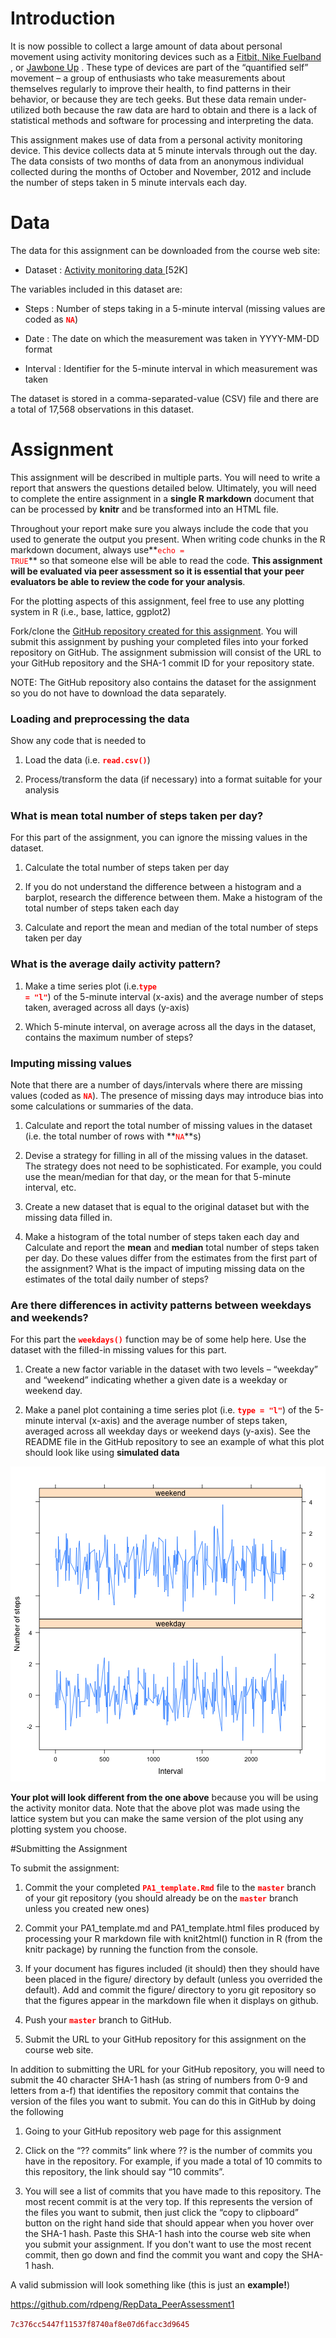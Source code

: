 # Introduction

It is now possible to collect a large amount of data about personal movement using activity monitoring devices such as a <a href="http://www.fitbit.com">Fitbit, <a href="http://www.nike.com/us/en_us/c/nikeplus-fuelband"> Nike Fuelband </a></a>,  or <a href="https://jawbone.com/up">Jawbone Up</a> . These type of devices are part of the “quantified self” movement – a group of enthusiasts who take measurements about themselves regularly to improve their health, to find patterns in their behavior, or because they are tech geeks. But these data remain under-utilized both because the raw data are hard to obtain and there is a lack of statistical methods and software for processing and interpreting the data.

This assignment makes use of data from a personal activity monitoring device. This device collects data at 5 minute intervals through out the day. The data consists of two months of data from an anonymous individual collected during the months of October and November, 2012 and include the number of steps taken in 5 minute intervals each day.

# **Data**

The data for this assignment can be downloaded from the course web site:

* Dataset : <a href="https://d396qusza40orc.cloudfront.net/repdata%2Fdata%2Factivity.zip">Activity monitoring data </a>[52K]

The variables included in this dataset are:

* Steps : Number of steps taking in a 5-minute interval (missing values are coded as **<code><font color="red">NA</code></font>**)

* Date : The date on which the measurement was taken in YYYY-MM-DD format

* Interval : Identifier for the 5-minute interval in which measurement was taken

The dataset is stored in a comma-separated-value (CSV) file and there are a total of 17,568 observations in this dataset.

# Assignment

This assignment will be described in multiple parts. You will need to write a report that answers the questions detailed below. Ultimately, you will need to complete the entire assignment in a **single R markdown** document that can be processed by **knitr** and be transformed into an HTML file.

Throughout your report make sure you always include the code that you used to generate the output you present. When writing code chunks in the R markdown document, always use**<code><font color="red">echo = TRUE</code></font>**   so that someone else will be able to read the code. **This assignment will be evaluated via peer assessment so it is essential that your peer evaluators be able to review the code for your analysis**.

For the plotting aspects of this assignment, feel free to use any plotting system in R (i.e., base, lattice, ggplot2)

Fork/clone the <a href="http://github.com/rdpeng/RepData_PeerAssessment1">GitHub repository created for this assignment</a>. You will submit this assignment by pushing your completed files into your forked repository on GitHub. The assignment submission will consist of the URL to your GitHub repository and the SHA-1 commit ID for your repository state.

NOTE: The GitHub repository also contains the dataset for the assignment so you do not have to download the data separately.

### **Loading and preprocessing the data**

Show any code that is needed to

1. Load the data (i.e. **<code><font color="red">read.csv()</code></font>**)

2. Process/transform the data (if necessary) into a format suitable for your analysis

### What is mean total number of steps taken per day?

For this part of the assignment, you can ignore the missing values in the dataset.

1. Calculate the total number of steps taken per day

2. If you do not understand the difference between a histogram and a barplot, research the difference between them. Make a histogram of the total number of steps taken each day


3. Calculate and report the mean and median of the total number of steps taken per day

### What is the average daily activity pattern?

1. Make a time series plot (i.e.**<code><font color="red">type = "l"</code></font>**)  of the 5-minute interval (x-axis) and the average number of steps taken, averaged across all days (y-axis)

2. Which 5-minute interval, on average across all the days in the dataset, contains the maximum number of steps?

### Imputing missing values

Note that there are a number of days/intervals where there are missing values (coded as **<code><font color="red">NA</code></font>**). The presence of missing days may introduce bias into some calculations or summaries of the data.

1. Calculate and report the total number of missing values in the dataset (i.e. the total number of rows with **<code><font color="red">NA</code></font>**s)

2. Devise a strategy for filling in all of the missing values in the dataset. The strategy does not need to be sophisticated. For example, you could use the mean/median for that day, or the mean for that 5-minute interval, etc.

3. Create a new dataset that is equal to the original dataset but with the missing data filled in.

4. Make a histogram of the total number of steps taken each day and Calculate and report the **mean** and **median** total number of steps taken per day. Do these values differ from the estimates from the first part of the assignment? What is the impact of imputing missing data on the estimates of the total daily number of steps?

### Are there differences in activity patterns between weekdays and weekends?

For this part the **<code><font color="red">weekdays()</code></font>**  function may be of some help here. Use the dataset with the filled-in missing values for this part.

1. Create a new factor variable in the dataset with two levels – “weekday” and “weekend” indicating whether a given date is a weekday or weekend day.

2. Make a panel plot containing a time series plot (i.e. **<code><font color="red">type = "l"</code></font>**) of the 5-minute interval (x-axis) and the average number of steps taken, averaged across all weekday days or weekend days (y-axis). See the README file in the GitHub repository to see an example of what this plot should look like using **simulated data**

![Sample panel plot](instructions_figure/Sample_PanelPlot.png) 



**Your plot will look different from the one above** because you will be using the activity monitor data. Note that the above plot was made using the lattice system but you can make the same version of the plot using any plotting system you choose.

#Submitting the Assignment

To submit the assignment:

1. Commit the your completed **<code><font color="red">PA1_template.Rmd</code></font>**  file to the **<code><font color="red">master</code></font>**  branch of your git repository (you should already be on the **<code><font color="red">master</code></font>**  branch unless you created new ones)

2. Commit your PA1_template.md and PA1_template.html files produced by processing your R markdown file with knit2html() function in R (from the knitr package) by running the function from the console.

3. If your document has figures included (it should) then they should have been placed in the figure/ directory by default (unless you overrided the default). Add and commit the figure/ directory to yoru git repository so that the figures appear in the markdown file when it displays on github.

4. Push your **<code><font color="red">master</code></font>** branch to GitHub.

5. Submit the URL to your GitHub repository for this assignment on the course web site.

In addition to submitting the URL for your GitHub repository, you will need to submit the 40 character SHA-1 hash (as string of numbers from 0-9 and letters from a-f) that identifies the repository commit that contains the version of the files you want to submit. You can do this in GitHub by doing the following

1. Going to your GitHub repository web page for this assignment

2. Click on the “?? commits” link where ?? is the number of commits you have in the repository. For example, if you made a total of 10 commits to this repository, the link should say “10 commits”.

3. You will see a list of commits that you have made to this repository. The most recent commit is at the very top. If this represents the version of the files you want to submit, then just click the “copy to clipboard” button on the right hand side that should appear when you hover over the SHA-1 hash. Paste this SHA-1 hash into the course web site when you submit your assignment. If you don't want to use the most recent commit, then go down and find the commit you want and copy the SHA-1 hash.

A valid submission will look something like (this is just an **example!**)

<a href="https://github.com/rdpeng/RepData_PeerAssessment1">https://github.com/rdpeng/RepData_PeerAssessment1</a>

<code><font color="DarkRed">7c376cc5447f11537f8740af8e07d6facc3d9645</font></code>